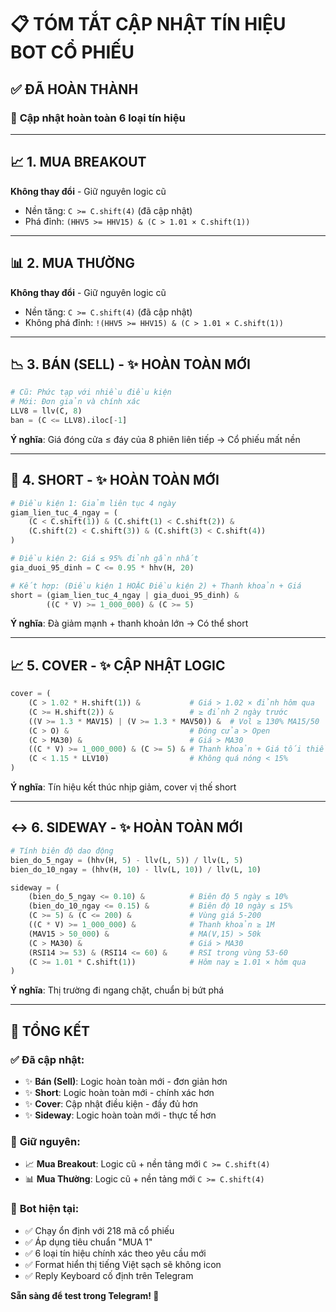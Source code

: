 # 📋 TÓM TẮT CẬP NHẬT TÍN HIỆU BOT CỔ PHIẾU

## ✅ ĐÃ HOÀN THÀNH

### 🔄 **Cập nhật hoàn toàn 6 loại tín hiệu**

---

## 📈 **1. MUA BREAKOUT**
**Không thay đổi** - Giữ nguyên logic cũ
- Nền tăng: `C >= C.shift(4)` (đã cập nhật)
- Phá đỉnh: `(HHV5 >= HHV15) & (C > 1.01 × C.shift(1))`

---

## 📊 **2. MUA THƯỜNG** 
**Không thay đổi** - Giữ nguyên logic cũ
- Nền tăng: `C >= C.shift(4)` (đã cập nhật)
- Không phá đỉnh: `!(HHV5 >= HHV15) & (C > 1.01 × C.shift(1))`

---

## 📉 **3. BÁN (SELL)** - ✨ **HOÀN TOÀN MỚI**
```python
# Cũ: Phức tạp với nhiều điều kiện
# Mới: Đơn giản và chính xác
LLV8 = llv(C, 8)
ban = (C <= LLV8).iloc[-1]
```
**Ý nghĩa**: Giá đóng cửa ≤ đáy của 8 phiên liên tiếp → Cổ phiếu mất nền

---

## 🔻 **4. SHORT** - ✨ **HOÀN TOÀN MỚI**
```python
# Điều kiện 1: Giảm liên tục 4 ngày
giam_lien_tuc_4_ngay = (
    (C < C.shift(1)) & (C.shift(1) < C.shift(2)) & 
    (C.shift(2) < C.shift(3)) & (C.shift(3) < C.shift(4))
)

# Điều kiện 2: Giá ≤ 95% đỉnh gần nhất  
gia_duoi_95_dinh = C <= 0.95 * hhv(H, 20)

# Kết hợp: (Điều kiện 1 HOẶC Điều kiện 2) + Thanh khoản + Giá
short = (giam_lien_tuc_4_ngay | gia_duoi_95_dinh) & 
        ((C * V) >= 1_000_000) & (C >= 5)
```
**Ý nghĩa**: Đà giảm mạnh + thanh khoản lớn → Có thể short

---

## 📈 **5. COVER** - ✨ **CẬP NHẬT LOGIC**
```python
cover = (
    (C > 1.02 * H.shift(1)) &           # Giá > 1.02 × đỉnh hôm qua
    (C >= H.shift(2)) &                 # ≥ đỉnh 2 ngày trước  
    ((V >= 1.3 * MAV15) | (V >= 1.3 * MAV50)) &  # Vol ≥ 130% MA15/50
    (C > O) &                           # Đóng cửa > Open
    (C > MA30) &                        # Giá > MA30
    ((C * V) >= 1_000_000) & (C >= 5) & # Thanh khoản + Giá tối thiểu
    (C < 1.15 * LLV10)                  # Không quá nóng < 15%
)
```
**Ý nghĩa**: Tín hiệu kết thúc nhịp giảm, cover vị thế short

---

## ↔️ **6. SIDEWAY** - ✨ **HOÀN TOÀN MỚI**
```python
# Tính biên độ dao động
bien_do_5_ngay = (hhv(H, 5) - llv(L, 5)) / llv(L, 5)
bien_do_10_ngay = (hhv(H, 10) - llv(L, 10)) / llv(L, 10)

sideway = (
    (bien_do_5_ngay <= 0.10) &          # Biên độ 5 ngày ≤ 10%
    (bien_do_10_ngay <= 0.15) &         # Biên độ 10 ngày ≤ 15%
    (C >= 5) & (C <= 200) &             # Vùng giá 5-200
    ((C * V) >= 1_000_000) &            # Thanh khoản ≥ 1M
    (MAV15 > 50_000) &                  # MA(V,15) > 50k
    (C > MA30) &                        # Giá > MA30
    (RSI14 >= 53) & (RSI14 <= 60) &     # RSI trong vùng 53-60
    (C >= 1.01 * C.shift(1))            # Hôm nay ≥ 1.01 × hôm qua
)
```
**Ý nghĩa**: Thị trường đi ngang chặt, chuẩn bị bứt phá

---

## 🎯 **TỔNG KẾT**

### ✅ **Đã cập nhật**:
- ✨ **Bán (Sell)**: Logic hoàn toàn mới - đơn giản hơn
- ✨ **Short**: Logic hoàn toàn mới - chính xác hơn  
- ✨ **Cover**: Cập nhật điều kiện - đầy đủ hơn
- ✨ **Sideway**: Logic hoàn toàn mới - thực tế hơn

### 🔄 **Giữ nguyên**:
- 📈 **Mua Breakout**: Logic cũ + nền tảng mới `C >= C.shift(4)`
- 📊 **Mua Thường**: Logic cũ + nền tảng mới `C >= C.shift(4)`

### 🚀 **Bot hiện tại**:
- ✅ Chạy ổn định với 218 mã cổ phiếu
- ✅ Áp dụng tiêu chuẩn "MUA 1" 
- ✅ 6 loại tín hiệu chính xác theo yêu cầu mới
- ✅ Format hiển thị tiếng Việt sạch sẽ không icon
- ✅ Reply Keyboard cố định trên Telegram

**Sẵn sàng để test trong Telegram! 🎉**